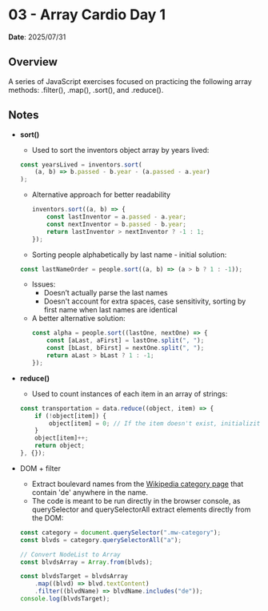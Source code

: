 # 03 - Array Cardio Day 1

**Date**: 2025/07/31

## Overview

A series of JavaScript exercises focused on practicing the following array methods: .filter(), .map(), .sort(), and .reduce().

## Notes

-   **sort()**

    -   Used to sort the inventors object array by years lived:

    ```js
    const yearsLived = inventors.sort(
        (a, b) => b.passed - b.year - (a.passed - a.year)
    );
    ```
    - Alternative approach for better readability
        ```js
        inventors.sort((a, b) => {
            const lastInventor = a.passed - a.year;
            const nextInventor = b.passed - b.year;
            return lastInventor > nextInventor ? -1 : 1;
        });
        ```

    -   Sorting people alphabetically by last name - initial solution:

    ```js
    const lastNameOrder = people.sort((a, b) => (a > b ? 1 : -1));
    ```
    - Issues:
      - Doesn’t actually parse the last names
      - Doesn't account for extra spaces, case sensitivity, sorting by first name when last names are identical
    - A better alternative solution:
        ```js
        const alpha = people.sort((lastOne, nextOne) => {
            const [aLast, aFirst] = lastOne.split(", ");
            const [bLast, bFirst] = nextOne.split(", ");
            return aLast > bLast ? 1 : -1;
        });
        ```

-   **reduce()**
    -   Used to count instances of each item in an array of strings:
    ```js
    const transportation = data.reduce((object, item) => {
        if (!object[item]) {
            object[item] = 0; // If the item doesn't exist, initializit to 0
        }
        object[item]++;
        return object;
    }, {});
    ```
-   DOM + filter

    -   Extract boulevard names from the [Wikipedia category page](https://en.wikipedia.org/wiki/Category:Boulevards_in_Paris) that contain 'de' anywhere in the name.
    -   The code is meant to be run directly in the browser console, as querySelector and querySelectorAll extract elements directly from the DOM:

    ```js
    const category = document.querySelector(".mw-category");
    const blvds = category.querySelectorAll("a");

    // Convert NodeList to Array
    const blvdsArray = Array.from(blvds);

    const blvdsTarget = blvdsArray
        .map((blvd) => blvd.textContent)
        .filter((blvdName) => blvdName.includes("de"));
    console.log(blvdsTarget);
    ```
